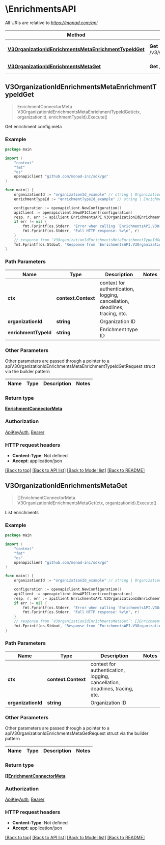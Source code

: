 # \EnrichmentsAPI

All URIs are relative to *https://monad.com/api*

Method | HTTP request | Description
------------- | ------------- | -------------
[**V3OrganizationIdEnrichmentsMetaEnrichmentTypeIdGet**](EnrichmentsAPI.md#V3OrganizationIdEnrichmentsMetaEnrichmentTypeIdGet) | **Get** /v3/{organization_id}/enrichments_meta/{enrichment_type_id} | Get enrichment config meta
[**V3OrganizationIdEnrichmentsMetaGet**](EnrichmentsAPI.md#V3OrganizationIdEnrichmentsMetaGet) | **Get** /v3/{organization_id}/enrichments_meta | List enrichments



## V3OrganizationIdEnrichmentsMetaEnrichmentTypeIdGet

> EnrichmentConnectorMeta V3OrganizationIdEnrichmentsMetaEnrichmentTypeIdGet(ctx, organizationId, enrichmentTypeId).Execute()

Get enrichment config meta



### Example

```go
package main

import (
	"context"
	"fmt"
	"os"
	openapiclient "github.com/monad-inc/sdk/go"
)

func main() {
	organizationId := "organizationId_example" // string | Organization ID
	enrichmentTypeId := "enrichmentTypeId_example" // string | Enrichment type ID

	configuration := openapiclient.NewConfiguration()
	apiClient := openapiclient.NewAPIClient(configuration)
	resp, r, err := apiClient.EnrichmentsAPI.V3OrganizationIdEnrichmentsMetaEnrichmentTypeIdGet(context.Background(), organizationId, enrichmentTypeId).Execute()
	if err != nil {
		fmt.Fprintf(os.Stderr, "Error when calling `EnrichmentsAPI.V3OrganizationIdEnrichmentsMetaEnrichmentTypeIdGet``: %v\n", err)
		fmt.Fprintf(os.Stderr, "Full HTTP response: %v\n", r)
	}
	// response from `V3OrganizationIdEnrichmentsMetaEnrichmentTypeIdGet`: EnrichmentConnectorMeta
	fmt.Fprintf(os.Stdout, "Response from `EnrichmentsAPI.V3OrganizationIdEnrichmentsMetaEnrichmentTypeIdGet`: %v\n", resp)
}
```

### Path Parameters


Name | Type | Description  | Notes
------------- | ------------- | ------------- | -------------
**ctx** | **context.Context** | context for authentication, logging, cancellation, deadlines, tracing, etc.
**organizationId** | **string** | Organization ID | 
**enrichmentTypeId** | **string** | Enrichment type ID | 

### Other Parameters

Other parameters are passed through a pointer to a apiV3OrganizationIdEnrichmentsMetaEnrichmentTypeIdGetRequest struct via the builder pattern


Name | Type | Description  | Notes
------------- | ------------- | ------------- | -------------



### Return type

[**EnrichmentConnectorMeta**](EnrichmentConnectorMeta.md)

### Authorization

[ApiKeyAuth](../README.md#ApiKeyAuth), [Bearer](../README.md#Bearer)

### HTTP request headers

- **Content-Type**: Not defined
- **Accept**: application/json

[[Back to top]](#) [[Back to API list]](../README.md#documentation-for-api-endpoints)
[[Back to Model list]](../README.md#documentation-for-models)
[[Back to README]](../README.md)


## V3OrganizationIdEnrichmentsMetaGet

> []EnrichmentConnectorMeta V3OrganizationIdEnrichmentsMetaGet(ctx, organizationId).Execute()

List enrichments



### Example

```go
package main

import (
	"context"
	"fmt"
	"os"
	openapiclient "github.com/monad-inc/sdk/go"
)

func main() {
	organizationId := "organizationId_example" // string | Organization ID

	configuration := openapiclient.NewConfiguration()
	apiClient := openapiclient.NewAPIClient(configuration)
	resp, r, err := apiClient.EnrichmentsAPI.V3OrganizationIdEnrichmentsMetaGet(context.Background(), organizationId).Execute()
	if err != nil {
		fmt.Fprintf(os.Stderr, "Error when calling `EnrichmentsAPI.V3OrganizationIdEnrichmentsMetaGet``: %v\n", err)
		fmt.Fprintf(os.Stderr, "Full HTTP response: %v\n", r)
	}
	// response from `V3OrganizationIdEnrichmentsMetaGet`: []EnrichmentConnectorMeta
	fmt.Fprintf(os.Stdout, "Response from `EnrichmentsAPI.V3OrganizationIdEnrichmentsMetaGet`: %v\n", resp)
}
```

### Path Parameters


Name | Type | Description  | Notes
------------- | ------------- | ------------- | -------------
**ctx** | **context.Context** | context for authentication, logging, cancellation, deadlines, tracing, etc.
**organizationId** | **string** | Organization ID | 

### Other Parameters

Other parameters are passed through a pointer to a apiV3OrganizationIdEnrichmentsMetaGetRequest struct via the builder pattern


Name | Type | Description  | Notes
------------- | ------------- | ------------- | -------------


### Return type

[**[]EnrichmentConnectorMeta**](EnrichmentConnectorMeta.md)

### Authorization

[ApiKeyAuth](../README.md#ApiKeyAuth), [Bearer](../README.md#Bearer)

### HTTP request headers

- **Content-Type**: Not defined
- **Accept**: application/json

[[Back to top]](#) [[Back to API list]](../README.md#documentation-for-api-endpoints)
[[Back to Model list]](../README.md#documentation-for-models)
[[Back to README]](../README.md)


